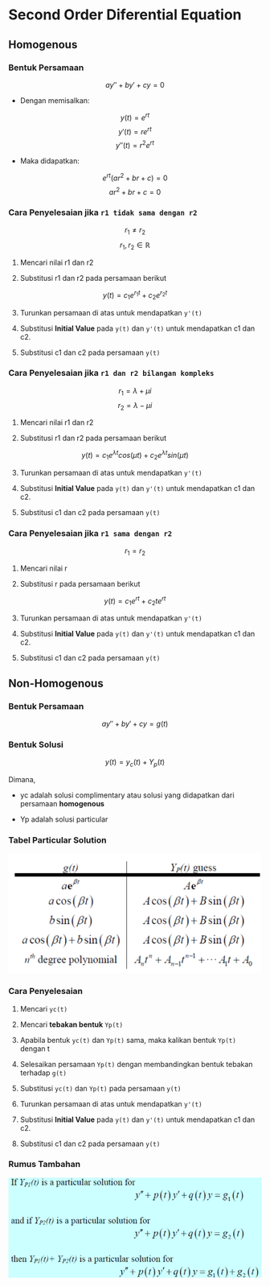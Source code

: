 # Second Order Diferential Equation

## Homogenous

### Bentuk Persamaan

$$
ay'' + by' + cy = 0
$$

- Dengan memisalkan:

$$
y(t) = e^{rt}
$$
$$
y'(t) = re^{rt}
$$
$$
y''(t) = r^{2}e^{rt}
$$

- Maka didapatkan:

$$
e^{rt}(ar^{2}+br+c)=0
$$
$$
ar^{2}+br+c=0
$$

### Cara Penyelesaian jika `r1 tidak sama dengan r2`

$$
r_{1} \ne r_{2}
$$
$$
r_{1},r_{2} \in  \mathbb{R}
$$

1. Mencari nilai r1 dan r2

2. Substitusi r1 dan r2 pada persamaan berikut

$$
y(t)=c_{1}e^{r_{1}t} + c_{2}e^{r_{2}t}
$$

3. Turunkan persamaan di atas untuk mendapatkan `y'(t)`

4. Substitusi **Initial Value** pada `y(t)` dan `y'(t)` untuk mendapatkan c1 dan c2.

5. Substitusi c1 dan c2 pada persamaan `y(t)`

### Cara Penyelesaian jika `r1 dan r2 bilangan kompleks`

$$
r_{1} = \lambda + \mu i
$$
$$
r_{2} = \lambda - \mu i
$$

1. Mencari nilai r1 dan r2

2. Substitusi r1 dan r2 pada persamaan berikut

$$
y(t)=c_{1}e^{\lambda t}cos(\mu t) + c_{2}e^{\lambda t}sin(\mu t)
$$

3. Turunkan persamaan di atas untuk mendapatkan `y'(t)`

4. Substitusi **Initial Value** pada `y(t)` dan `y'(t)` untuk mendapatkan c1 dan c2.

5. Substitusi c1 dan c2 pada persamaan `y(t)`

### Cara Penyelesaian jika `r1 sama dengan r2`

$$
r_{1} = r_{2}
$$

1. Mencari nilai r

2. Substitusi r pada persamaan berikut

$$
y(t) = c_{1}e^{rt} + c_{2}te^{rt}
$$

3. Turunkan persamaan di atas untuk mendapatkan `y'(t)`

4. Substitusi **Initial Value** pada `y(t)` dan `y'(t)` untuk mendapatkan c1 dan c2.

5. Substitusi c1 dan c2 pada persamaan `y(t)`

## Non-Homogenous

### Bentuk Persamaan

$$
ay'' + by' + cy = g(t)
$$

### Bentuk Solusi

$$
y(t)=y_{c}(t) + Y_{p}(t)
$$

Dimana,

- yc adalah solusi complimentary atau solusi yang didapatkan dari persamaan **homogenous**

- Yp adalah solusi particular

### Tabel Particular Solution

![](img/ParticularSolutionTable.png)

### Cara Penyelesaian

1. Mencari `yc(t)`

2. Mencari **tebakan bentuk** `Yp(t)`

3. Apabila bentuk `yc(t)` dan `Yp(t)` sama, maka kalikan bentuk `Yp(t)` dengan t

4. Selesaikan persamaan `Yp(t)` dengan membandingkan bentuk tebakan terhadap `g(t)`

5. Substitusi `yc(t)` dan `Yp(t)` pada persamaan `y(t)`

6. Turunkan persamaan di atas untuk mendapatkan `y'(t)`

7. Substitusi **Initial Value** pada `y(t)` dan `y'(t)` untuk mendapatkan c1 dan c2.

8. Substitusi c1 dan c2 pada persamaan `y(t)`

### Rumus Tambahan

![](img/RumusTambahan2ndODEHomogenous.png)